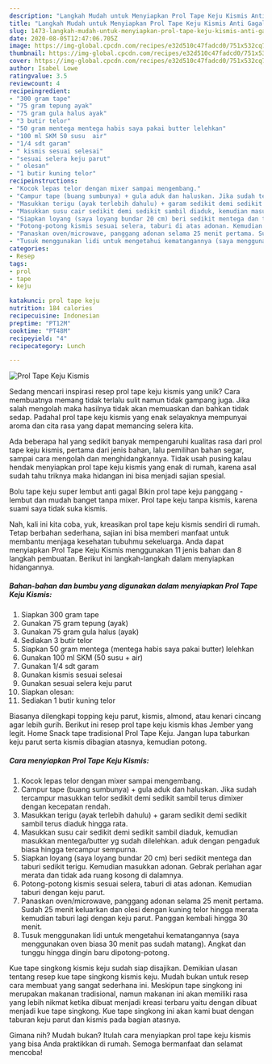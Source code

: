 ```yaml
---
description: "Langkah Mudah untuk Menyiapkan Prol Tape Keju Kismis Anti Gagal"
title: "Langkah Mudah untuk Menyiapkan Prol Tape Keju Kismis Anti Gagal"
slug: 1473-langkah-mudah-untuk-menyiapkan-prol-tape-keju-kismis-anti-gagal
date: 2020-08-05T12:47:06.705Z
image: https://img-global.cpcdn.com/recipes/e32d510c47fadcd0/751x532cq70/prol-tape-keju-kismis-foto-resep-utama.jpg
thumbnail: https://img-global.cpcdn.com/recipes/e32d510c47fadcd0/751x532cq70/prol-tape-keju-kismis-foto-resep-utama.jpg
cover: https://img-global.cpcdn.com/recipes/e32d510c47fadcd0/751x532cq70/prol-tape-keju-kismis-foto-resep-utama.jpg
author: Isabel Lowe
ratingvalue: 3.5
reviewcount: 4
recipeingredient:
- "300 gram tape"
- "75 gram tepung ayak"
- "75 gram gula halus ayak"
- "3 butir telor"
- "50 gram mentega mentega habis saya pakai butter lelehkan"
- "100 ml SKM 50 susu  air"
- "1/4 sdt garam"
- " kismis sesuai selesai"
- "sesuai selera keju parut"
- " olesan"
- "1 butir kuning telor"
recipeinstructions:
- "Kocok lepas telor dengan mixer sampai mengembang."
- "Campur tape (buang sumbunya) + gula aduk dan haluskan. Jika sudah tercampur masukkan telor sedikit demi sedikit sambil terus dimixer dengan kecepatan rendah."
- "Masukkan terigu (ayak terlebih dahulu) + garam sedikit demi sedikit sambil terus diaduk hingga rata."
- "Masukkan susu cair sedikit demi sedikit sambil diaduk, kemudian masukkan mentega/butter yg sudah dilelehkan. aduk dengan pengaduk biasa hingga tercampur sempurna."
- "Siapkan loyang (saya loyang bundar 20 cm) beri sedikit mentega dan taburi sedikit terigu. Kemudian masukkan adonan. Gebrak perlahan agar merata dan tidak ada ruang kosong di dalamnya."
- "Potong-potong kismis sesuai selera, taburi di atas adonan. Kemudian taburi dengan keju parut."
- "Panaskan oven/microwave, panggang adonan selama 25 menit pertama. Sudah 25 menit keluarkan dan olesi dengan kuning telor hingga merata kemudian taburi lagi dengan keju parut. Panggan kembali hingga 30 menit."
- "Tusuk menggunakan lidi untuk mengetahui kematangannya (saya menggunakan oven biasa 30 menit pas sudah matang). Angkat dan tunggu hingga dingin baru dipotong-potong."
categories:
- Resep
tags:
- prol
- tape
- keju

katakunci: prol tape keju 
nutrition: 184 calories
recipecuisine: Indonesian
preptime: "PT12M"
cooktime: "PT48M"
recipeyield: "4"
recipecategory: Lunch

---
```



![Prol Tape Keju Kismis](https://img-global.cpcdn.com/recipes/e32d510c47fadcd0/751x532cq70/prol-tape-keju-kismis-foto-resep-utama.jpg)

Sedang mencari inspirasi resep prol tape keju kismis yang unik? Cara membuatnya memang tidak terlalu sulit namun tidak gampang juga. Jika salah mengolah maka hasilnya tidak akan memuaskan dan bahkan tidak sedap. Padahal prol tape keju kismis yang enak selayaknya mempunyai aroma dan cita rasa yang dapat memancing selera kita.

Ada beberapa hal yang sedikit banyak mempengaruhi kualitas rasa dari prol tape keju kismis, pertama dari jenis bahan, lalu pemilihan bahan segar, sampai cara mengolah dan menghidangkannya. Tidak usah pusing kalau hendak menyiapkan prol tape keju kismis yang enak di rumah, karena asal sudah tahu triknya maka hidangan ini bisa menjadi sajian spesial.

Bolu tape keju super lembut anti gagal Bikin prol tape keju panggang - lembut dan mudah banget tanpa mixer. Prol tape keju tanpa kismis, karena suami saya tidak suka kismis.


Nah, kali ini kita coba, yuk, kreasikan prol tape keju kismis sendiri di rumah. Tetap berbahan sederhana, sajian ini bisa memberi manfaat untuk membantu menjaga kesehatan tubuhmu sekeluarga. Anda dapat menyiapkan Prol Tape Keju Kismis menggunakan 11 jenis bahan dan 8 langkah pembuatan. Berikut ini langkah-langkah dalam menyiapkan hidangannya.

<!--inarticleads1-->

##### Bahan-bahan dan bumbu yang digunakan dalam menyiapkan Prol Tape Keju Kismis:

1. Siapkan 300 gram tape
1. Gunakan 75 gram tepung (ayak)
1. Gunakan 75 gram gula halus (ayak)
1. Sediakan 3 butir telor
1. Siapkan 50 gram mentega (mentega habis saya pakai butter) lelehkan
1. Gunakan 100 ml SKM (50 susu + air)
1. Gunakan 1/4 sdt garam
1. Gunakan  kismis sesuai selesai
1. Gunakan sesuai selera keju parut
1. Siapkan  olesan:
1. Sediakan 1 butir kuning telor


Biasanya dilengkapi topping keju parut, kismis, almond, atau kenari cincang agar lebih gurih. Berikut ini resep prol tape keju kismis khas Jember yang legit. Home Snack tape tradisional Prol Tape Keju. Jangan lupa taburkan keju parut serta kismis dibagian atasnya, kemudian potong. 

<!--inarticleads2-->

##### Cara menyiapkan Prol Tape Keju Kismis:

1. Kocok lepas telor dengan mixer sampai mengembang.
1. Campur tape (buang sumbunya) + gula aduk dan haluskan. Jika sudah tercampur masukkan telor sedikit demi sedikit sambil terus dimixer dengan kecepatan rendah.
1. Masukkan terigu (ayak terlebih dahulu) + garam sedikit demi sedikit sambil terus diaduk hingga rata.
1. Masukkan susu cair sedikit demi sedikit sambil diaduk, kemudian masukkan mentega/butter yg sudah dilelehkan. aduk dengan pengaduk biasa hingga tercampur sempurna.
1. Siapkan loyang (saya loyang bundar 20 cm) beri sedikit mentega dan taburi sedikit terigu. Kemudian masukkan adonan. Gebrak perlahan agar merata dan tidak ada ruang kosong di dalamnya.
1. Potong-potong kismis sesuai selera, taburi di atas adonan. Kemudian taburi dengan keju parut.
1. Panaskan oven/microwave, panggang adonan selama 25 menit pertama. Sudah 25 menit keluarkan dan olesi dengan kuning telor hingga merata kemudian taburi lagi dengan keju parut. Panggan kembali hingga 30 menit.
1. Tusuk menggunakan lidi untuk mengetahui kematangannya (saya menggunakan oven biasa 30 menit pas sudah matang). Angkat dan tunggu hingga dingin baru dipotong-potong.


Kue tape singkong kismis keju sudah siap disajikan. Demikian ulasan tentang resep kue tape singkong kismis keju. Mudah bukan untuk resep cara membuat yang sangat sederhana ini. Meskipun tape singkong ini merupakan makanan tradisional, namun makanan ini akan memiliki rasa yang lebih nikmat ketika dibuat menjadi kreasi terbaru yaitu dengan dibuat menjadi kue tape singkong. Kue tape singkong ini akan kami buat dengan taburan keju parut dan kismis pada bagian atasnya. 

Gimana nih? Mudah bukan? Itulah cara menyiapkan prol tape keju kismis yang bisa Anda praktikkan di rumah. Semoga bermanfaat dan selamat mencoba!
